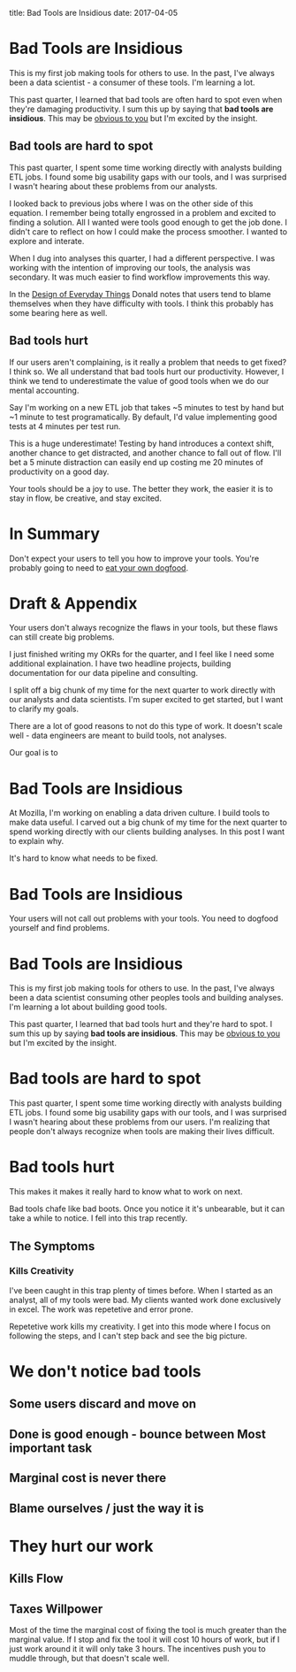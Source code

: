 title: Bad Tools are Insidious
date: 2017-04-05

# Bad Tools are Insidious

This is my first job making tools for others to use.
In the past, I've always been a data scientist -
a consumer of these tools.
I'm learning a lot.

This past quarter, I learned that bad tools are often hard to spot even when they're damaging productivity.
I sum this up by saying that **bad tools are insidious**.
This may be [obvious to you](https://sivers.org/obvious) but I'm excited by the insight.

## Bad tools are hard to spot

This past quarter, I spent some time working directly with analysts building ETL jobs.
I found some big usability gaps with our tools,
and I was surprised I wasn't hearing about these problems from our analysts.

I looked back to previous jobs where I was on the other side of this equation.
I remember being totally engrossed in a problem and excited to finding a solution.
All I wanted were tools good enough to get the job done.
I didn't care to reflect on how I could make the process smoother.
I wanted to explore and interate.

When I dug into analyses this quarter, I had a different perspective.
I was working with the intention of improving our tools,
the analysis was secondary.
It was much easier to find workflow improvements this way.

In the [Design of Everyday Things](todo) 
Donald notes that users tend to blame themselves when they have difficulty with tools.
I think this probably has some bearing here as well. 

## Bad tools hurt

If our users aren't complaining, is it really a problem that needs to get fixed?
I think so.
We all understand that bad tools hurt our productivity.
However, I think we tend to underestimate the value of good tools when we do our mental accounting.

Say I'm working on a new ETL job that takes ~5 minutes to test by hand
but ~1 minute to test programatically.
By default, I'd value implementing good tests at 4 minutes per test run.

This is a huge underestimate!
Testing by hand introduces a context shift, another chance to get distracted,
and another chance to fall out of flow.
I'll bet a 5 minute distraction can easily end up costing me 20 minutes of productivity on a good day.

Your tools should be a joy to use.
The better they work, the easier it is to stay in flow, be creative, and stay excited.


# In Summary

Don't expect your users to tell you how to improve your tools.
You're probably going to need to [eat your own dogfood](todo).









# Draft & Appendix
Your users don't always recognize the flaws in your tools,
but these flaws can still create big problems.

I just finished writing my OKRs for the quarter, and I feel like I need some additional explaination.
I have two headline projects, building documentation for our data pipeline and consulting.

I split off a big chunk of my time for the next quarter to work directly with our analysts and data scientists.
I'm super excited to get started, but I want to clarify my goals.

There are a lot of good reasons to not do this type of work.
It doesn't scale well - data engineers are meant to build tools, not analyses.

Our goal is to

# Bad Tools are Insidious

At Mozilla, I'm working on enabling a data driven culture.
I build tools to make data useful.
I carved out a big chunk of my time for the next quarter to spend working directly with our clients building analyses.
In this post I want to explain why.

It's hard to know what needs to be fixed.

# Bad Tools are Insidious

Your users will not call out problems with your tools.
You need to dogfood yourself and find problems.


# Bad Tools are Insidious

This is my first job making tools for others to use.
In the past, I've always been a data scientist
consuming other peoples tools and building analyses.
I'm learning a lot about building good tools.

This past quarter, I learned that bad tools hurt and they're hard to spot.
I sum this up by saying **bad tools are insidious**.
This may be [obvious to you](https://sivers.org/obvious) but I'm excited by the insight.

# Bad tools are hard to spot
This past quarter, I spent some time working directly with analysts building ETL jobs.
I found some big usability gaps with our tools,
and I was surprised I wasn't hearing about these problems from our users.
I'm realizing that people don't always recognize when tools are making their lives difficult.

# Bad tools hurt


This makes it makes it really hard to know what to work on next.

Bad tools chafe like bad boots.
Once you notice it it's unbearable, but it can take a while to notice.
I fell into this trap recently.


## The Symptoms

### Kills Creativity
I've been caught in this trap plenty of times before.
When I started as an analyst, all of my tools were bad.
My clients wanted work done exclusively in excel.
The work was repetetive and error prone.

Repetetive work kills my creativity.
I get into this mode where I focus on following the steps,
and I can't step back and see the big picture.


# We don't notice bad tools
## Some users discard and move on
## Done is good enough - bounce between Most important task
## Marginal cost is never there
## Blame ourselves / just the way it is
# They hurt our work
## Kills Flow
## Taxes Willpower
Most of the time the marginal cost of fixing the tool is much greater than the marginal value.
If I stop and fix the tool it will cost 10 hours of work,
but if I just work around it it will only take 3 hours.
The incentives push you to muddle through, but that doesn't scale well.

